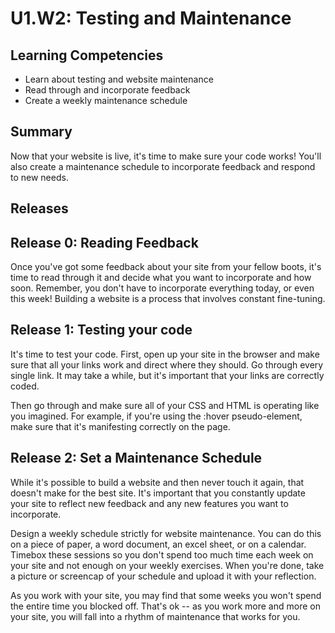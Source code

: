 # U1.W2: Testing and Maintenance

## Learning Competencies
- Learn about testing and website maintenance
- Read through and incorporate feedback
- Create a weekly maintenance schedule

## Summary
Now that your website is live, it's time to make sure your code works! You'll also create a maintenance schedule to incorporate feedback and respond to new needs.

## Releases

## Release 0: Reading Feedback
Once you've got some feedback about your site from your fellow boots, it's time to read through it and decide what you want to incorporate and how soon. Remember, you don't have to incorporate everything today, or even this week! Building a website is a process that involves constant fine-tuning.

## Release 1: Testing your code
It's time to test your code. First, open up your site in the browser and make sure that all your links work and direct where they should. Go through every single link. It may take a while, but it's important that your links are correctly coded.

Then go through and make sure all of your CSS and HTML is operating like you imagined. For example, if you're using the :hover pseudo-element, make sure that it's manifesting correctly on the page.

## Release 2: Set a Maintenance Schedule
While it's possible to build a website and then never touch it again, that doesn't make for the best site. It's important that you constantly update your site to reflect new feedback and any new features you want to incorporate.

Design a weekly schedule strictly for website maintenance. You can do this on a piece of paper, a word document, an excel sheet, or on a calendar. Timebox these sessions so you don't spend too much time each week on your site and not enough on your weekly exercises. When you're done, take a picture or screencap of your schedule and upload it with your reflection.

As you work with your site, you may find that some weeks you won't spend the entire time you blocked off. That's ok -- as you work more and more on your site, you will fall into a rhythm of maintenance that works for you.